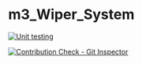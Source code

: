 # m3_Wiper_System

[![Unit testing](https://github.com/MILINDMG301/m3_Wiper_System/actions/workflows/unit_main.yml/badge.svg)](https://github.com/MILINDMG301/m3_Wiper_System/actions/workflows/unit_main.yml)

[![Contribution Check - Git Inspector](https://github.com/MILINDMG301/m3_Wiper_System/actions/workflows/git_main.yml/badge.svg)](https://github.com/MILINDMG301/m3_Wiper_System/actions/workflows/git_main.yml)
